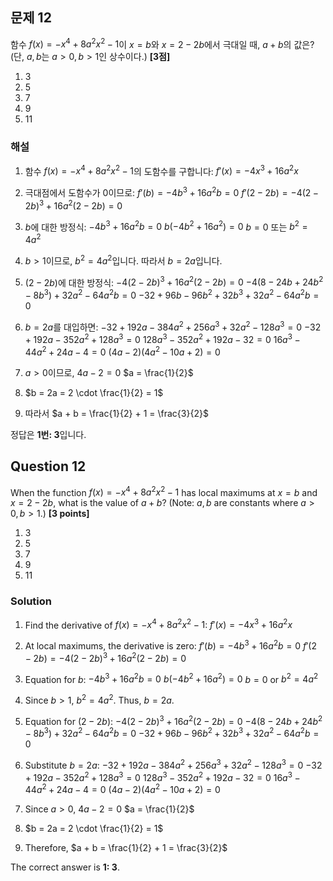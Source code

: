 
## 문제 12
함수 $f(x)=-x^4+8a^2x^2-1$이 $x=b$와 $x=2-2b$에서 극대일 때, $a+b$의 값은? (단, $a, b$는 $a>0, b>1$인 상수이다.)
**[3점]**

1. 3
2. 5
3. 7
4. 9
5. 11

### 해설
1) 함수 $f(x)=-x^4+8a^2x^2-1$의 도함수를 구합니다:
   $f'(x) = -4x^3 + 16a^2x$

2) 극대점에서 도함수가 0이므로:
   $f'(b) = -4b^3 + 16a^2b = 0$
   $f'(2-2b) = -4(2-2b)^3 + 16a^2(2-2b) = 0$

3) $b$에 대한 방정식:
   $-4b^3 + 16a^2b = 0$
   $b(-4b^2 + 16a^2) = 0$
   $b = 0$ 또는 $b^2 = 4a^2$

4) $b > 1$이므로, $b^2 = 4a^2$입니다. 따라서 $b = 2a$입니다.

5) $(2-2b)$에 대한 방정식:
   $-4(2-2b)^3 + 16a^2(2-2b) = 0$
   $-4(8-24b+24b^2-8b^3) + 32a^2-64a^2b = 0$
   $-32+96b-96b^2+32b^3 + 32a^2-64a^2b = 0$

6) $b = 2a$를 대입하면:
   $-32+192a-384a^2+256a^3 + 32a^2-128a^3 = 0$
   $-32+192a-352a^2+128a^3 = 0$
   $128a^3-352a^2+192a-32 = 0$
   $16a^3-44a^2+24a-4 = 0$
   $(4a-2)(4a^2-10a+2) = 0$

7) $a > 0$이므로, $4a-2 = 0$
   $a = \frac{1}{2}$

8) $b = 2a = 2 \cdot \frac{1}{2} = 1$

9) 따라서 $a + b = \frac{1}{2} + 1 = \frac{3}{2}$

정답은 **1번: 3**입니다.

## Question 12
When the function $f(x)=-x^4+8a^2x^2-1$ has local maximums at $x=b$ and $x=2-2b$, what is the value of $a+b$? (Note: $a, b$ are constants where $a>0, b>1$.)
**[3 points]**

1. 3
2. 5
3. 7
4. 9
5. 11

### Solution
1) Find the derivative of $f(x)=-x^4+8a^2x^2-1$:
   $f'(x) = -4x^3 + 16a^2x$

2) At local maximums, the derivative is zero:
   $f'(b) = -4b^3 + 16a^2b = 0$
   $f'(2-2b) = -4(2-2b)^3 + 16a^2(2-2b) = 0$

3) Equation for $b$:
   $-4b^3 + 16a^2b = 0$
   $b(-4b^2 + 16a^2) = 0$
   $b = 0$ or $b^2 = 4a^2$

4) Since $b > 1$, $b^2 = 4a^2$. Thus, $b = 2a$.

5) Equation for $(2-2b)$:
   $-4(2-2b)^3 + 16a^2(2-2b) = 0$
   $-4(8-24b+24b^2-8b^3) + 32a^2-64a^2b = 0$
   $-32+96b-96b^2+32b^3 + 32a^2-64a^2b = 0$

6) Substitute $b = 2a$:
   $-32+192a-384a^2+256a^3 + 32a^2-128a^3 = 0$
   $-32+192a-352a^2+128a^3 = 0$
   $128a^3-352a^2+192a-32 = 0$
   $16a^3-44a^2+24a-4 = 0$
   $(4a-2)(4a^2-10a+2) = 0$

7) Since $a > 0$, $4a-2 = 0$
   $a = \frac{1}{2}$

8) $b = 2a = 2 \cdot \frac{1}{2} = 1$

9) Therefore, $a + b = \frac{1}{2} + 1 = \frac{3}{2}$

The correct answer is **1: 3**.